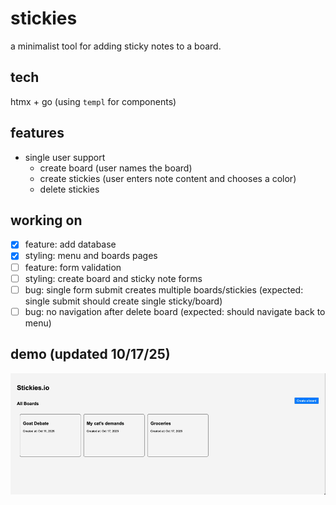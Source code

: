 # stickies
a minimalist tool for adding sticky notes to a board.

## tech
htmx + go (using `templ` for components) 

## features
- single user support
    - create board (user names the board)
    - create stickies (user enters note content and chooses a color)
    - delete stickies

## working on
- [x] feature: add database 
- [x] styling: menu and boards pages 
- [ ] feature: form validation
- [ ] styling: create board and sticky note forms
- [ ] bug: single form submit creates multiple boards/stickies (expected: single submit should create single sticky/board)
- [ ] bug: no navigation after delete board (expected: should navigate back to menu)

## demo (updated 10/17/25)
![best basketball player of all time](stickies-demo-2.gif)